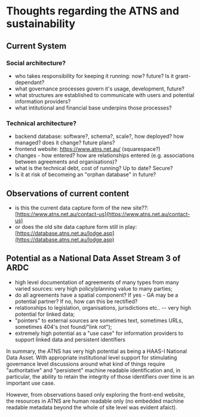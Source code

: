 # Thoughts regarding the ATNS and sustainability

## Current System

### Social architecture?

  * who takes responsibility for keeping it running: now? future? Is it grant-dependant?
  * what governance processes govern it's usage, development, future?
  * what structures are established to communicate with users and potential information providers?
  * what intitutional and financial base underpins those processes?

### Technical architecture?

  * backend database: software?, schema?, scale?, how deployed? how managed? does it change? future plans?
  * frontend website: https://www.atns.net.au/ (squarespace?)
  * changes - how entered? how are relationships entered (e.g. associations between agreements and organisations)?
  * what is the technical debt, cost of running? Up to date? Secure? 
  * Is it at risk of becomeing an "orphan database" in future?

## Observations of current content

  * is this the current data capture form of the new site??: [https://www.atns.net.au/contact-us](https://www.atns.net.au/contact-us)
  * or does the old site data capture form still in play: [https://database.atns.net.au/lodge.asp](https://database.atns.net.au/lodge.asp)
  
## Potential as a National Data Asset Stream 3 of ARDC

 * high level documentation of agreements of many types from many varied sources: very high policy/planning value to many parties;
 * do all agreements have a spatial component? If yes - GA may be a potential partner? If no, how can this be rectified?
 * relationships to legislation, organisations, jurisdictions etc.. -- very high potential for linked data;
 * "pointers" to external sources are sometimes text, sometimes URLs, sometimes 404's (not found/"link rot");
 * extremely high potential as a "use case" for information providers to support linked data and persistent identifiers
 
In summary, the ATNS has very high potential as being a HAAS-I National Data Asset. With appropriate institutional level support for stimulating governance level discussions around what kind of things require "authoritative" and "persistent" machine readable identification and, in particular, the ability to retain the integrity of those identifiers over time is an important use case.

However, from observations based only exploring the front-end website, the resources in ATNS are human readable only (no embedded machine readable metadata beyond the whole of site level was evident afaict). 

